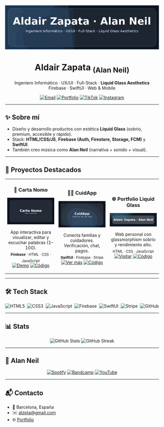 <!-- Banner Animado -->
<p align="center">
  <img src="./assets/portfolio-anim.gif" alt="Aldair Zapata · Alan Neil — Liquid Glass" width="980">
</p>

<h1 align="center">Aldair Zapata <sub>(Alan Neil)</sub></h1>
<p align="center">
  Ingeniero Informático · UX/UI · Full-Stack · <b>Liquid Glass Aesthetics</b><br>
  Firebase · SwiftUI · Web & Mobile
</p>

<!-- Quick Links -->
<p align="center">
  <a href="mailto:alzpta@gmail.com"><img alt="Email" src="https://img.shields.io/badge/Email-alzpta%40gmail.com-0b6cff?style=for-the-badge&logo=gmail&logoColor=white"></a>
  <a href="https://alzpta.github.io/"><img alt="Portfolio" src="https://img.shields.io/badge/Portfolio-Visitar-111827?style=for-the-badge&logo=vercel&logoColor=white"></a>
  <a href="https://tiktok.com/@alzpta"><img alt="TikTok" src="https://img.shields.io/badge/TikTok-@alzpta-000000?style=for-the-badge&logo=tiktok&logoColor=white"></a>
  <a href="https://instagram.com/alanneil"><img alt="Instagram" src="https://img.shields.io/badge/Instagram-@alanneil-E4405F?style=for-the-badge&logo=instagram&logoColor=white"></a>
</p>

---

## ✨ Sobre mí
- Diseño y desarrollo productos con estética **Liquid Glass** (sobrio, premium, accesible y rápido).
- Stack: **HTML/CSS/JS**, **Firebase (Auth, Firestore, Storage, FCM)** y **SwiftUI**.
- También creo música como **Alan Neil** (narrativa + sonido + visual).

---

## 🚀 Proyectos Destacados

<table>
  <tr>
    <td width="33%">
      <h3 align="center">📖 Carta Nomo</h3>
      <a href="https://alzpta.github.io/Carta-Nomo/">
        <img src="./assets/carta-nomo-anim.gif" alt="Carta Nomo — Demo" width="100%"/>
      </a>
      <p align="center">
        App interactiva para visualizar, editar y escuchar palabras (1–100).<br>
        <sub><b>Firebase</b> · HTML · CSS · JavaScript</sub><br>
        <a href="https://alzpta.github.io/Carta-Nomo/"><img alt="Demo" src="https://img.shields.io/badge/DEMO-▶-0ea5e9?style=for-the-badge"></a>
        <a href="https://github.com/alzpta/Carta-Nomo"><img alt="Código" src="https://img.shields.io/badge/CÓDIGO-GitHub-111827?style=for-the-badge&logo=github"></a>
      </p>
    </td>
    <td width="33%">
      <h3 align="center">🧑‍⚕️ CuidApp</h3>
      <a href="https://alzpta.github.io/CuidApp/">
        <img src="./assets/cuidapp-anim.gif" alt="CuidApp — Demo" width="100%"/>
      </a>
      <p align="center">
        Conecta familias y cuidadores. Verificación, chat, pagos.<br>
        <sub><b>SwiftUI</b> · Firebase · Stripe</sub><br>
        <a href="https://alzpta.github.io/CuidApp/"><img alt="Ver más" src="https://img.shields.io/badge/VER%20MÁS-▶-0ea5e9?style=for-the-badge"></a>
        <a href="https://github.com/alzpta/CuidApp"><img alt="Código" src="https://img.shields.io/badge/CÓDIGO-GitHub-111827?style=for-the-badge&logo=github"></a>
      </p>
    </td>
    <td width="33%">
      <h3 align="center">🌐 Portfolio Liquid Glass</h3>
      <a href="https://alzpta.github.io/">
        <img src="./assets/portfolio-pro.png" alt="Portfolio Liquid Glass — Web" width="100%"/>
      </a>
      <p align="center">
        Web personal con glassmorphism sobrio y rendimiento alto.<br>
        <sub>HTML · CSS · JavaScript</sub><br>
        <a href="https://alzpta.github.io/"><img alt="Visitar" src="https://img.shields.io/badge/VISITAR-▶-0ea5e9?style=for-the-badge"></a>
        <a href="https://github.com/alzpta/alzpta.github.io"><img alt="Código" src="https://img.shields.io/badge/CÓDIGO-GitHub-111827?style=for-the-badge&logo=github"></a>
      </p>
    </td>
  </tr>
</table>

---

## 🛠️ Tech Stack
<p align="center">
  <img alt="HTML5" src="https://img.shields.io/badge/HTML5-E34F26?logo=html5&logoColor=white&style=for-the-badge">&nbsp;
  <img alt="CSS3" src="https://img.shields.io/badge/CSS3-1572B6?logo=css3&logoColor=white&style=for-the-badge">&nbsp;
  <img alt="JavaScript" src="https://img.shields.io/badge/JavaScript-F7DF1E?logo=javascript&logoColor=111&style=for-the-badge">&nbsp;
  <img alt="Firebase" src="https://img.shields.io/badge/Firebase-FFCA28?logo=firebase&logoColor=111&style=for-the-badge">&nbsp;
  <img alt="SwiftUI" src="https://img.shields.io/badge/SwiftUI-FA7343?logo=swift&logoColor=white&style=for-the-badge">&nbsp;
  <img alt="Stripe" src="https://img.shields.io/badge/Stripe-635BFF?logo=stripe&logoColor=white&style=for-the-badge">&nbsp;
  <img alt="GitHub" src="https://img.shields.io/badge/GitHub-181717?logo=github&logoColor=white&style=for-the-badge">
</p>

---

## 📊 Stats
<p align="center">
  <img height="165" src="https://github-readme-stats.vercel.app/api?username=alzpta&show_icons=true&theme=transparent&hide_title=true" alt="GitHub Stats" />
  <img height="165" src="https://github-readme-streak-stats.herokuapp.com?user=alzpta&theme=transparent&hide_border=false" alt="GitHub Streak" />
</p>

---

## 🎵 Alan Neil
<p align="center">
  <a href="https://open.spotify.com/"><img alt="Spotify" src="https://img.shields.io/badge/Spotify-Escuchar-1DB954?logo=spotify&logoColor=white&style=for-the-badge"></a>
  <a href="https://alanneil.bandcamp.com"><img alt="Bandcamp" src="https://img.shields.io/badge/Bandcamp-Explorar-629AA9?logo=bandcamp&logoColor=white&style=for-the-badge"></a>
  <a href="https://youtube.com/"><img alt="YouTube" src="https://img.shields.io/badge/YouTube-Videos-FF0000?logo=youtube&logoColor=white&style=for-the-badge"></a>
</p>

---

## 📬 Contacto
- 📍 Barcelona, España  
- ✉️ [alzpta@gmail.com](mailto:alzpta@gmail.com)  
- 🌐 [Portfolio](https://alzpta.github.io/)
